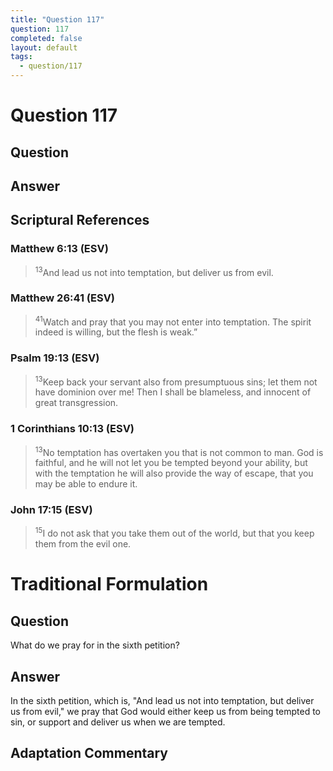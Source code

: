 ```yaml
---
title: "Question 117"
question: 117
completed: false
layout: default
tags:
  - question/117
---
```

# Question 117

## Question


## Answer


## Scriptural References
### Matthew 6:13 (ESV)
> <sup>13</sup>And lead us not into temptation, but deliver us from evil.

### Matthew 26:41 (ESV)
> <sup>41</sup>Watch and pray that you may not enter into temptation. The spirit indeed is willing, but the flesh is weak.”

### Psalm 19:13 (ESV)
> <sup>13</sup>Keep back your servant also from presumptuous sins; let them not have dominion over me! Then I shall be blameless, and innocent of great transgression.

### 1 Corinthians 10:13 (ESV)
> <sup>13</sup>No temptation has overtaken you that is not common to man. God is faithful, and he will not let you be tempted beyond your ability, but with the temptation he will also provide the way of escape, that you may be able to endure it.

### John 17:15 (ESV)
> <sup>15</sup>I do not ask that you take them out of the world, but that you keep them from the evil one.

# Traditional Formulation
## Question
What do we pray for in the sixth petition?

## Answer
In the sixth petition, which is, "And lead us not into temptation, but deliver us from evil," we pray that God would either keep us from being tempted to sin, or support and deliver us when we are tempted.

## Adaptation Commentary
